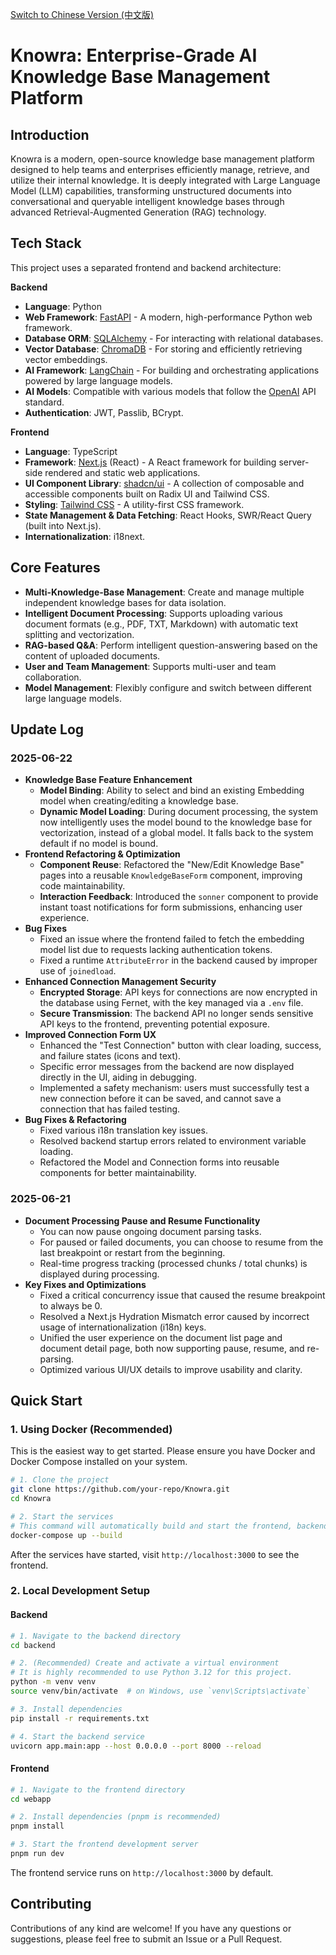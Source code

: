 [Switch to Chinese Version (中文版)](README_zh.md)

# Knowra: Enterprise-Grade AI Knowledge Base Management Platform

## Introduction

Knowra is a modern, open-source knowledge base management platform designed to help teams and enterprises efficiently manage, retrieve, and utilize their internal knowledge. It is deeply integrated with Large Language Model (LLM) capabilities, transforming unstructured documents into conversational and queryable intelligent knowledge bases through advanced Retrieval-Augmented Generation (RAG) technology.

## Tech Stack

This project uses a separated frontend and backend architecture:

**Backend**
- **Language**: Python
- **Web Framework**: [FastAPI](https://fastapi.tiangolo.com/) - A modern, high-performance Python web framework.
- **Database ORM**: [SQLAlchemy](https://www.sqlalchemy.org/) - For interacting with relational databases.
- **Vector Database**: [ChromaDB](https://www.trychroma.com/) - For storing and efficiently retrieving vector embeddings.
- **AI Framework**: [LangChain](https://www.langchain.com/) - For building and orchestrating applications powered by large language models.
- **AI Models**: Compatible with various models that follow the [OpenAI](https://openai.com/) API standard.
- **Authentication**: JWT, Passlib, BCrypt.

**Frontend**
- **Language**: TypeScript
- **Framework**: [Next.js](https://nextjs.org/) (React) - A React framework for building server-side rendered and static web applications.
- **UI Component Library**: [shadcn/ui](https://ui.shadcn.com/) - A collection of composable and accessible components built on Radix UI and Tailwind CSS.
- **Styling**: [Tailwind CSS](https://tailwindcss.com/) - A utility-first CSS framework.
- **State Management & Data Fetching**: React Hooks, SWR/React Query (built into Next.js).
- **Internationalization**: i18next.

## Core Features

- **Multi-Knowledge-Base Management**: Create and manage multiple independent knowledge bases for data isolation.
- **Intelligent Document Processing**: Supports uploading various document formats (e.g., PDF, TXT, Markdown) with automatic text splitting and vectorization.
- **RAG-based Q&A**: Perform intelligent question-answering based on the content of uploaded documents.
- **User and Team Management**: Supports multi-user and team collaboration.
- **Model Management**: Flexibly configure and switch between different large language models.

## Update Log
### 2025-06-22
- **Knowledge Base Feature Enhancement**
  - **Model Binding**: Ability to select and bind an existing Embedding model when creating/editing a knowledge base.
  - **Dynamic Model Loading**: During document processing, the system now intelligently uses the model bound to the knowledge base for vectorization, instead of a global model. It falls back to the system default if no model is bound.
- **Frontend Refactoring & Optimization**
  - **Component Reuse**: Refactored the "New/Edit Knowledge Base" pages into a reusable `KnowledgeBaseForm` component, improving code maintainability.
  - **Interaction Feedback**: Introduced the `sonner` component to provide instant toast notifications for form submissions, enhancing user experience.
- **Bug Fixes**
  - Fixed an issue where the frontend failed to fetch the embedding model list due to requests lacking authentication tokens.
  - Fixed a runtime `AttributeError` in the backend caused by improper use of `joinedload`.
- **Enhanced Connection Management Security**
  - **Encrypted Storage**: API keys for connections are now encrypted in the database using Fernet, with the key managed via a `.env` file.
  - **Secure Transmission**: The backend API no longer sends sensitive API keys to the frontend, preventing potential exposure.
- **Improved Connection Form UX**
  - Enhanced the "Test Connection" button with clear loading, success, and failure states (icons and text).
  - Specific error messages from the backend are now displayed directly in the UI, aiding in debugging.
  - Implemented a safety mechanism: users must successfully test a new connection before it can be saved, and cannot save a connection that has failed testing.
- **Bug Fixes & Refactoring**
  - Fixed various i18n translation key issues.
  - Resolved backend startup errors related to environment variable loading.
  - Refactored the Model and Connection forms into reusable components for better maintainability.

### 2025-06-21
- **Document Processing Pause and Resume Functionality**
  - You can now pause ongoing document parsing tasks.
  - For paused or failed documents, you can choose to resume from the last breakpoint or restart from the beginning.
  - Real-time progress tracking (processed chunks / total chunks) is displayed during processing.
- **Key Fixes and Optimizations**
  - Fixed a critical concurrency issue that caused the resume breakpoint to always be 0.
  - Resolved a Next.js Hydration Mismatch error caused by incorrect usage of internationalization (i18n) keys.
  - Unified the user experience on the document list page and document detail page, both now supporting pause, resume, and re-parsing.
  - Optimized various UI/UX details to improve usability and clarity.

## Quick Start

### 1. Using Docker (Recommended)

This is the easiest way to get started. Please ensure you have Docker and Docker Compose installed on your system.

```bash
# 1. Clone the project
git clone https://github.com/your-repo/Knowra.git
cd Knowra

# 2. Start the services
# This command will automatically build and start the frontend, backend, and database services.
docker-compose up --build
```
After the services have started, visit `http://localhost:3000` to see the frontend.

### 2. Local Development Setup

#### Backend

```bash
# 1. Navigate to the backend directory
cd backend

# 2. (Recommended) Create and activate a virtual environment
# It is highly recommended to use Python 3.12 for this project.
python -m venv venv
source venv/bin/activate  # on Windows, use `venv\Scripts\activate`

# 3. Install dependencies
pip install -r requirements.txt

# 4. Start the backend service
uvicorn app.main:app --host 0.0.0.0 --port 8000 --reload
```

#### Frontend

```bash
# 1. Navigate to the frontend directory
cd webapp

# 2. Install dependencies (pnpm is recommended)
pnpm install

# 3. Start the frontend development server
pnpm run dev
```
The frontend service runs on `http://localhost:3000` by default.

## Contributing

Contributions of any kind are welcome! If you have any questions or suggestions, please feel free to submit an Issue or a Pull Request. 